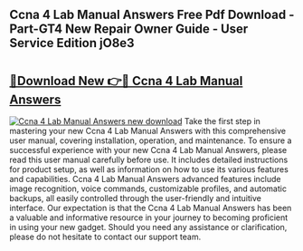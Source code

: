 ## Ccna 4 Lab Manual Answers Free Pdf Download - Part-GT4 New Repair Owner Guide - User Service Edition jO8e3

# <h2><a href="http://bc79516.oget.top/?id=Ccna+4+Lab+Manual+Answers">🔗Download New 👉🔴 Ccna 4 Lab Manual Answers</a></h2>

[![Ccna 4 Lab Manual Answers new download](https://i.imgur.com/5g1atiW.png)](http://bc79516.oget.top/?id=Ccna+4+Lab+Manual+Answers)
Take the first step in mastering your new Ccna 4 Lab Manual Answers with this comprehensive user manual, covering installation, operation, and maintenance. To ensure a successful experience with your new Ccna 4 Lab Manual Answers, please read this user manual carefully before use. It includes detailed instructions for product setup, as well as information on how to use its various features and capabilities. Ccna 4 Lab Manual Answers advanced features include image recognition, voice commands, customizable profiles, and automatic backups, all easily controlled through the user-friendly and intuitive interface. Our expectation is that the Ccna 4 Lab Manual Answers has been a valuable and informative resource in your journey to becoming proficient in using your new gadget. Should you need any assistance or clarification, please do not hesitate to contact our support team.
